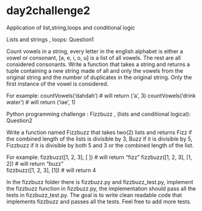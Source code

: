 # day2challenge2
Application of list,string,loops and conditional logic

Lists and strings , loops:  Question1

Count vowels in a string, every letter in the english alphabet is either a vowel or consonant, [a, e, i, o, u] is a list of all vowels. The rest are all considered consonants. Write a function that takes a string and returns a tuple containing a new string made of all and only the  vowels from the original  string and the number of duplicates in the original string. Only the first instance of the vowel is considered.

For example:
countVowels(‘dahdah’)  # will return (‘a’, 3)
countVowels(‘drink water’) # will return (‘iae’, 1)

Python programming challenge : Fizzbuzz  , (lists and conditional logical): Question2

Write a function named Fizzbuzz that takes two(2) lists  and returns Fizz if the combined length of the lists is divisible by 3,  Buzz if it is divisible by 5, Fizzbuzz if it is divisible by both 5 and 3  or the combined length of the list.

For example:
fizzbuzz([1, 2, 3], [ ])    # will return “fizz”
fizzbuzz([1, 2, 3], [1, 2])  # will return “buzz”  
fizzbuzz([1, 2, 3], [1]) # will return 4 

In the fizzbuzz folder there is fizzbuzz.py and fizzbuzz_test.py, implement the fizzbuzz function in fizzbuzz.py, the implementation should pass all the tests in fizzbuzz_test.py. The goal is to write clean readable code that implements fizzbuzz and passes all the tests. Feel free to add more tests.

